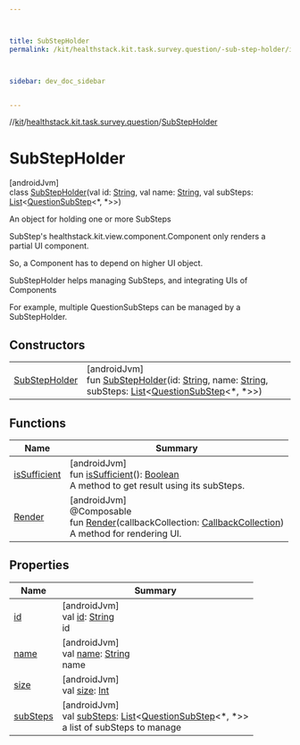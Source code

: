 ```yaml
---



title: SubStepHolder
permalink: /kit/healthstack.kit.task.survey.question/-sub-step-holder/index.html



sidebar: dev_doc_sidebar


---
```




//[kit](/kit.html)/[healthstack.kit.task.survey.question](../index.html)/[SubStepHolder](index.html)



# SubStepHolder



[androidJvm]\
class [SubStepHolder](index.html)(val id: [String](https://kotlinlang.org/api/latest/jvm/stdlib/kotlin/-string/index.html), val name: [String](https://kotlinlang.org/api/latest/jvm/stdlib/kotlin/-string/index.html), val subSteps: [List](https://kotlinlang.org/api/latest/jvm/stdlib/kotlin.collections/-list/index.html)&lt;[QuestionSubStep](../-question-sub-step/index.html)&lt;*, *&gt;&gt;)

An object for holding one or more SubSteps



SubStep's healthstack.kit.view.component.Component only renders a partial UI component.



So, a Component has to depend on higher UI object.



SubStepHolder helps managing SubSteps, and integrating UIs of Components



For example, multiple QuestionSubSteps can be managed by a SubStepHolder.



## Constructors


| | |
|---|---|
| [SubStepHolder](-sub-step-holder.html) | [androidJvm]<br>fun [SubStepHolder](-sub-step-holder.html)(id: [String](https://kotlinlang.org/api/latest/jvm/stdlib/kotlin/-string/index.html), name: [String](https://kotlinlang.org/api/latest/jvm/stdlib/kotlin/-string/index.html), subSteps: [List](https://kotlinlang.org/api/latest/jvm/stdlib/kotlin.collections/-list/index.html)&lt;[QuestionSubStep](../-question-sub-step/index.html)&lt;*, *&gt;&gt;) |


## Functions


| Name | Summary |
|---|---|
| [isSufficient](is-sufficient.html) | [androidJvm]<br>fun [isSufficient](is-sufficient.html)(): [Boolean](https://kotlinlang.org/api/latest/jvm/stdlib/kotlin/-boolean/index.html)<br>A method to get result using its subSteps. |
| [Render](-render.html) | [androidJvm]<br>@Composable<br>fun [Render](-render.html)(callbackCollection: [CallbackCollection](../../healthstack.kit.task.base/-callback-collection/index.html))<br>A method for rendering UI. |


## Properties


| Name | Summary |
|---|---|
| [id](id.html) | [androidJvm]<br>val [id](id.html): [String](https://kotlinlang.org/api/latest/jvm/stdlib/kotlin/-string/index.html)<br>id |
| [name](name.html) | [androidJvm]<br>val [name](name.html): [String](https://kotlinlang.org/api/latest/jvm/stdlib/kotlin/-string/index.html)<br>name |
| [size](size.html) | [androidJvm]<br>val [size](size.html): [Int](https://kotlinlang.org/api/latest/jvm/stdlib/kotlin/-int/index.html) |
| [subSteps](sub-steps.html) | [androidJvm]<br>val [subSteps](sub-steps.html): [List](https://kotlinlang.org/api/latest/jvm/stdlib/kotlin.collections/-list/index.html)&lt;[QuestionSubStep](../-question-sub-step/index.html)&lt;*, *&gt;&gt;<br>a list of subSteps to manage |



